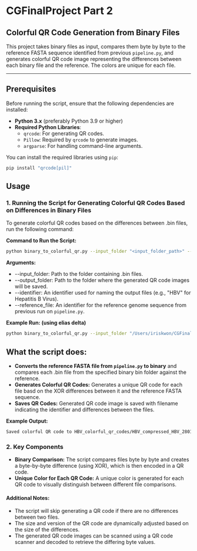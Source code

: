 # CGFinalProject Part 2 
## Colorful QR Code Generation from Binary Files

This project takes binary files as input, compares them byte by byte to the reference FASTA sequence identified from previous `pipeline.py`, and generates colorful QR code image representing the differences between each binary file and the reference. The colors are unique for each file. 

---
## Prerequisites
Before running the script, ensure that the following dependencies are installed:

- **Python 3.x** (preferably Python 3.9 or higher)
- **Required Python Libraries**:
  - `qrcode`: For generating QR codes.
  - `Pillow`: Required by `qrcode` to generate images.
  - `argparse`: For handling command-line arguments.
  
You can install the required libraries using `pip`:

```bash
pip install "qrcode[pil]"
```
## Usage 
### 1. Running the Script for Generating Colorful QR Codes Based on Differences in Binary Files
To generate colorful QR codes based on the differences between .bin files, run the following command:

**Command to Run the Script:**
```bash
python binary_to_colorful_qr.py --input_folder "<input_folder_path>" --output_folder "<output_folder_path>" --identifier "<identifier>" --reference_file "/path/to/ref_HBV.fasta"
```

**Arguments:**
* --input_folder: Path to the folder containing .bin files.
* --output_folder: Path to the folder where the generated QR code images will be saved.
* --identifier: An identifier used for naming the output files (e.g., "HBV" for Hepatitis B Virus).
* --reference_file: An identifier for the reference genome sequence from previous run on ```pipeline.py```. 

**Example Run: (using elias delta)** 
```bash
python binary_to_colorful_qr.py --input_folder "/Users/iriskwon/CGFinalProject/HBV/elias_delta_HBV_binary_bin" --output_folder "HBV_colorful_qr_codes" --identifier "HBV" --reference_file "/Users/iriskwon/CGFinalProject/ref_HBV.fasta"
```

## What the script does:
* **Converts the reference FASTA file from `pipeline.py` to binary** and compares each .bin file from the specified binary bin folder against the reference.
* **Generates Colorful QR Codes:** Generates a unique QR code for each file basd on the XOR differences between it and the reference FASTA sequence. 
* **Saves QR Codes:** Generated QR code image is saved with filename indicating the identifier and differences between the files. 

**Example Output:**
```bash
Saved colorful QR code to HBV_colorful_qr_codes/HBV_compressed_HBV_2801893888_vs_compressed_HBV_1519316181.png
```

### 2. Key Components
* **Binary Comparison:** The script compares files byte by byte and creates a byte-by-byte difference (using XOR), which is then encoded in a QR code.
* **Unique Color for Each QR Code:** A unique color is generated for each QR code to visually distinguish between different file comparisons.

#### Additional Notes:
* The script will skip generating a QR code if there are no differences between two files.
* The size and version of the QR code are dynamically adjusted based on the size of the differences.
* The generated QR code images can be scanned using a QR code scanner and decoded to retrieve the differing byte values.


